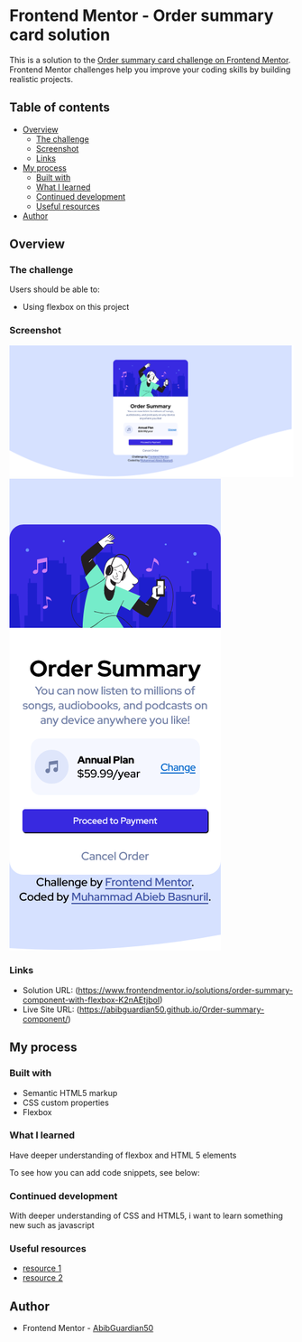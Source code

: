 # Frontend Mentor - Order summary card solution

This is a solution to the [Order summary card challenge on Frontend Mentor](https://www.frontendmentor.io/challenges/order-summary-component-QlPmajDUj). Frontend Mentor challenges help you improve your coding skills by building realistic projects. 

## Table of contents

- [Overview](#overview)
  - [The challenge](#the-challenge)
  - [Screenshot](#screenshot)
  - [Links](#links)
- [My process](#my-process)
  - [Built with](#built-with)
  - [What I learned](#what-i-learned)
  - [Continued development](#continued-development)
  - [Useful resources](#useful-resources)
- [Author](#author)

## Overview

### The challenge

Users should be able to:

- Using flexbox on this project

### Screenshot

![](desktop.png)
![](mobile.png)

### Links

- Solution URL: (https://www.frontendmentor.io/solutions/order-summary-component-with-flexbox-K2nAEtjboI)
- Live Site URL: (https://abibguardian50.github.io/Order-summary-component/)

## My process

### Built with

- Semantic HTML5 markup
- CSS custom properties
- Flexbox

### What I learned

Have deeper understanding of flexbox and HTML 5 elements

To see how you can add code snippets, see below:

### Continued development

With deeper understanding of CSS and HTML5, i want to learn something new such as javascript

### Useful resources

- [ resource 1](https://www.w3schools.com/html/default.asp) 
- [ resource 2](https://www.w3schools.com/css/default.asp) 

## Author

- Frontend Mentor - [AbibGuardian50](https://www.frontendmentor.io/profile/AbibGuardian50)
